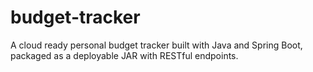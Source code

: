 # budget-tracker
A cloud ready personal budget tracker built with Java and Spring Boot, packaged as a deployable JAR with RESTful endpoints.

